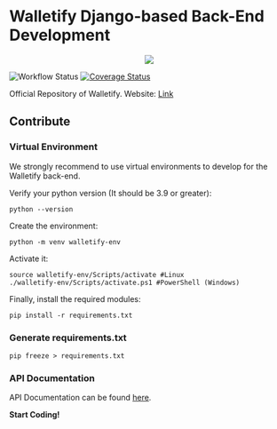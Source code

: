 # Walletify Django-based Back-End Development

<p align="center">
  <img src="https://user-images.githubusercontent.com/46687572/190235826-52677e5c-736b-4d72-bf09-2c43bd10ed40.png" />
</p>

![Workflow Status](https://github.com/lucasSaavedra123/los-changos-back-end/actions/workflows/django.yml/badge.svg)
[![Coverage Status](https://coveralls.io/repos/github/lucasSaavedra123/los-changos-back-end/badge.svg?branch=master)](https://coveralls.io/github/lucasSaavedra123/los-changos-back-end?branch=master)

Official Repository of Walletify. Website: [Link](www.walletify-backend.herokuapp.com/)

## Contribute

### Virtual Environment

We strongly recommend to use virtual environments to develop for the Walletify back-end.

Verify your python version (It should be 3.9 or greater):

    python --version
 
Create the environment:

    python -m venv walletify-env

Activate it:

    source walletify-env/Scripts/activate #Linux
    ./walletify-env/Scripts/activate.ps1 #PowerShell (Windows)

Finally, install the required modules:

    pip install -r requirements.txt

### Generate requirements.txt

    pip freeze > requirements.txt

### API Documentation

API Documentation can be found [here](https://walletify-backend.herokuapp.com/docs/).

**Start Coding!**
